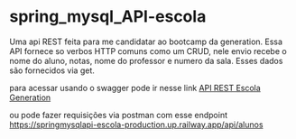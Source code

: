 # spring_mysql_API-escola
Uma api REST feita para me candidatar ao bootcamp da generation. Essa API fornece so verbos HTTP comuns como um CRUD, nele envio recebe o nome do aluno, notas, nome do professor e numero da sala. Esses dados são fornecidos via get.

para acessar usando o swagger pode ir nesse link 
<a href="https://springmysqlapi-escola-production.up.railway.app/swagger-ui/index.html">API REST Escola Generation</a>

ou pode fazer requisições via postman com esse endpoint
https://springmysqlapi-escola-production.up.railway.app/api/alunos
